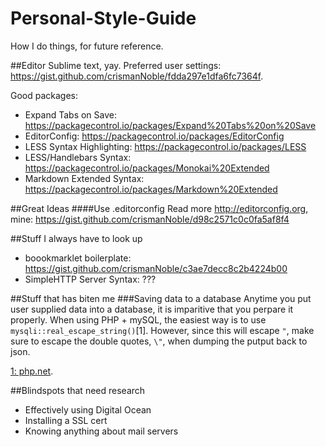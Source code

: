 # Personal-Style-Guide
How I do things, for future reference.

##Editor
Sublime text, yay. Preferred user settings: https://gist.github.com/crismanNoble/fdda297e1dfa6fc7364f. 

Good packages:
* Expand Tabs on Save: https://packagecontrol.io/packages/Expand%20Tabs%20on%20Save
* EditorConfig: https://packagecontrol.io/packages/EditorConfig
* LESS Syntax Highlighting: https://packagecontrol.io/packages/LESS
* LESS/Handlebars Syntax: https://packagecontrol.io/packages/Monokai%20Extended
* Markdown Extended Syntax: https://packagecontrol.io/packages/Markdown%20Extended

##Great Ideas
####Use .editorconfig
Read more http://editorconfig.org, mine: https://gist.github.com/crismanNoble/d98c2571c0c0fa5af8f4
 
##Stuff I always have to look up
* boookmarklet boilerplate: https://gist.github.com/crismanNoble/c3ae7decc8c2b4224b00
* SimpleHTTP Server Syntax: ???

##Stuff that has biten me
###Saving data to a database
Anytime you put user supplied data into a database, it is imparitive that you perpare it properly. When using PHP + mySQL, the easiest way is to use `mysqli::real_escape_string()`[1]. However, since this will escape `"`, make sure to escape the double quotes, `\"`, when dumping the putput back to json.

[1: php.net](http://php.net/manual/en/mysqli.real-escape-string.php).

##Blindspots that need research
* Effectively using Digital Ocean
* Installing a SSL cert
* Knowing anything about mail servers

